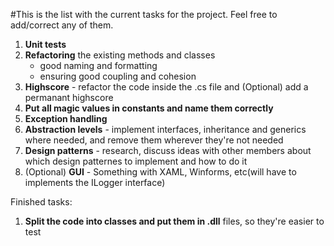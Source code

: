 #This is the list with the current tasks for the project.
Feel free to add/correct any of them.


1. **Unit tests**
2. **Refactoring** the existing methods and classes
	- good naming and formatting
	- ensuring good coupling and cohesion
3. **Highscore** - refactor the code inside the .cs file and (Optional) add a permanant highscore
4. **Put all magic values in constants and name them correctly**
5. **Exception handling**
6. **Abstraction levels** - implement interfaces, inheritance and generics where needed, and remove them wherever they're not needed
7. **Design patterns** - research, discuss ideas with other members about which design patternes to implement and how to do it
8. (Optional) **GUI** - Something with XAML, Winforms, etc(will have to implements the ILogger interface)


Finished tasks:
1. **Split the code into classes and put them in .dll** files, so they're easier to test
